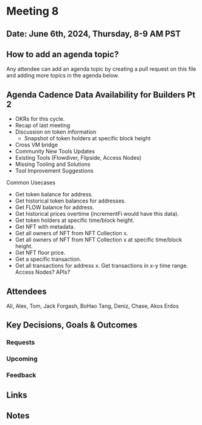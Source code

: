 
# Meeting 8

## Date: June 6th, 2024, Thursday, 8-9 AM PST

## How to add an agenda topic?
Any attendee can add an agenda topic by creating a pull request on this file and adding more topics in the agenda below.

## Agenda Cadence Data Availability for Builders Pt 2

* OKRs for this cycle.
* Recap of last meeting
* Discussion on token information
  * Snapshot of token holders at specific block height
* Cross VM bridge
* Community New Tools Updates
* Existing Tools (Flowdiver, Flipside, Access Nodes)
* Missing Tooling and Solutions
* Tool Improvement Suggestions

Common Usecases
* Get token balance for address.
* Get historical token balances for addresses.
* Get FLOW balance for address.
* Get historical prices overtime (incrementFi would have this data).
* Get token holders at specific time/block height.
* Get NFT with metadata.
* Get all owners of NFT from NFT Collection x.
* Get all owners of NFT from NFT Collection x at specific time/block height.
* Get NFT floor price.
* Get a specific transaction.
* Get all transactions for address x. Get transactions in x-y time range.
Access Nodes? APIs?

  
## Attendees 
Ali, Alex, Tom, Jack Forgash, BoHao Tang, Deniz, Chase, Akos Erdos

## Key Decisions, Goals & Outcomes 

### Requests

### Upcoming

### Feedback

## Links


## Notes
